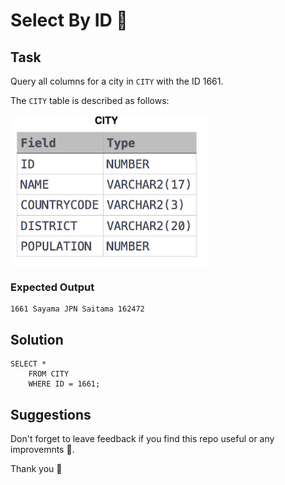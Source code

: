 
# Select By ID 🚕


## Task

Query all columns for a city in ```CITY``` with the ID 1661.

The ```CITY``` table is described as follows:

<img align="center" src="/Images/Select By ID.png" alt="icon"/>

### Expected Output

```
1661 Sayama JPN Saitama 162472
```

## Solution

```
SELECT *
    FROM CITY
    WHERE ID = 1661;
```

## Suggestions
Don't forget to leave feedback if you find this repo useful or any improvemnts 💞.

Thank you 🧡
